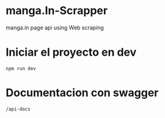 # manga.In-Scrapper
manga.in page api using Web scraping

# Iniciar el proyecto en dev
``` npm run dev ```

# Documentacion con swagger 
``` /api-docs ```
